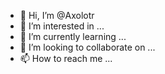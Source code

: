 - 👋 Hi, I’m @Axolotr
- 👀 I’m interested in ...
- 🌱 I’m currently learning ...
- 💞️ I’m looking to collaborate on ...
- 📫 How to reach me ...

<!---
Axolotr/Axolotr is a ✨ special ✨ repository because its `README.md` (this file) appears on your GitHub profile.
You can click the Preview link to take a look at your changes.
--->
